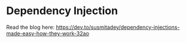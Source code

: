 # Dependency Injection
Read the blog here: https://dev.to/susmitadey/dependency-injections-made-easy-how-they-work-32ao 